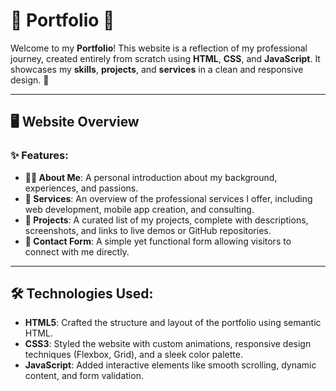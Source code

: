 # 🌟 Portfolio 🌟

Welcome to my **Portfolio**! This website is a reflection of my professional journey, created entirely from scratch using **HTML**, **CSS**, and **JavaScript**. It showcases my **skills**, **projects**, and **services** in a clean and responsive design. 🚀

---

## 🖥️ Website Overview

### ✨ Features:
- **👨‍💻 About Me**: A personal introduction about my background, experiences, and passions.
- **💼 Services**: An overview of the professional services I offer, including web development, mobile app creation, and consulting.
- **📂 Projects**: A curated list of my projects, complete with descriptions, screenshots, and links to live demos or GitHub repositories.
- **📨 Contact Form**: A simple yet functional form allowing visitors to connect with me directly.

---

## 🛠️ Technologies Used:
- **HTML5**: Crafted the structure and layout of the portfolio using semantic HTML.
- **CSS3**: Styled the website with custom animations, responsive design techniques (Flexbox, Grid), and a sleek color palette.
- **JavaScript**: Added interactive elements like smooth scrolling, dynamic content, and form validation.



